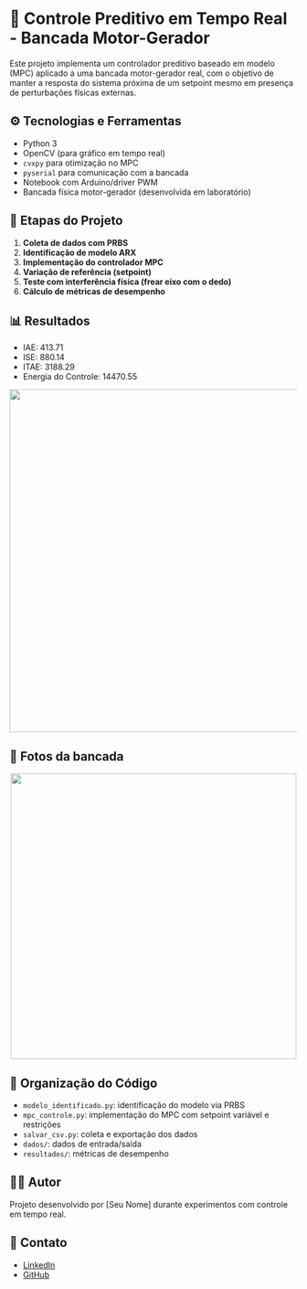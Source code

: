 # 🎯 Controle Preditivo em Tempo Real - Bancada Motor-Gerador

Este projeto implementa um controlador preditivo baseado em modelo (MPC) aplicado a uma bancada motor-gerador real, com o objetivo de manter a resposta do sistema próxima de um setpoint mesmo em presença de perturbações físicas externas.

## ⚙️ Tecnologias e Ferramentas

- Python 3
- OpenCV (para gráfico em tempo real)
- `cvxpy` para otimização no MPC
- `pyserial` para comunicação com a bancada
- Notebook com Arduino/driver PWM
- Bancada física motor-gerador (desenvolvida em laboratório)

## 🧪 Etapas do Projeto

1. **Coleta de dados com PRBS**
2. **Identificação de modelo ARX**
3. **Implementação do controlador MPC**
4. **Variação de referência (setpoint)**
5. **Teste com interferência física (frear eixo com o dedo)**
6. **Cálculo de métricas de desempenho**

## 📊 Resultados

- IAE: 413.71
- ISE: 880.14
- ITAE: 3188.29
- Energia do Controle: 14470.55

<p align="center">
  <img src="images/grafico_mpc.png" width="600">
</p>

## 📸 Fotos da bancada

<p align="center">
  <img src="images/bancada_real.jpg" width="500">
</p>

## 📂 Organização do Código

- `modelo_identificado.py`: identificação do modelo via PRBS
- `mpc_controle.py`: implementação do MPC com setpoint variável e restrições
- `salvar_csv.py`: coleta e exportação dos dados
- `dados/`: dados de entrada/saída
- `resultados/`: métricas de desempenho

## 👨‍🔧 Autor

Projeto desenvolvido por [Seu Nome] durante experimentos com controle em tempo real.

## 📎 Contato

- [LinkedIn](https://linkedin.com/in/seuusuario)
- [GitHub](https://github.com/seuusuario)
